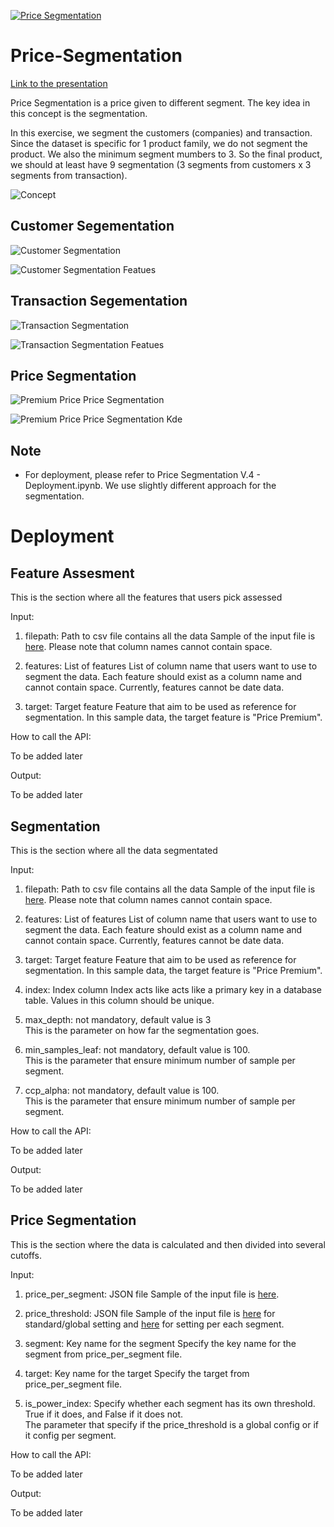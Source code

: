 [![Price Segmentation](https://github.com/acceval/Price-Segmentation/actions/workflows/main.yml/badge.svg)](https://github.com/acceval/Price-Segmentation/actions/workflows/main.yml)

# Price-Segmentation

[Link to the presentation](https://docs.google.com/presentation/d/1cbuh-HAZkFPrj3fEssscG-oDuvXqo1a0rcQUDQjdgjo/edit?usp=sharing)

Price Segmentation is a price given to different segment. The key idea in this concept is the </b>segmentation</b>.

In this exercise, we segment the customers (companies) and transaction. Since the dataset is specific for 1 product family, we do not segment the product. We also the minimum segment mumbers to 3. So the final product, we should at least have 9 segmentation (3 segments from customers x 3 segments from transaction). 

![Concept](https://github.com/acceval/Price-Segmentation/blob/main/images/Price%20Segmentation.png)

## Customer Segementation

![Customer Segmentation](https://github.com/acceval/Price-Segmentation/blob/main/images/Customer%20Segmentation_.png)

![Customer Segmentation Featues](https://github.com/acceval/Price-Segmentation/blob/main/images/Customer%20Segmentation%20Radar_.png)

## Transaction Segementation

![Transaction Segmentation](https://github.com/acceval/Price-Segmentation/blob/main/images/Transaction%20Segmentation_.png)

![Transaction Segmentation Featues](https://github.com/acceval/Price-Segmentation/blob/main/images/Transaction%20Segmentation%20Radar_.png)

## Price Segmentation 


![Premium Price Price Segmentation](https://github.com/acceval/Price-Segmentation/blob/main/images/Price%20Segmentation_.png)

![Premium Price Price Segmentation Kde](https://github.com/acceval/Price-Segmentation/blob/main/images/Price%20Segmentation%20Kde_.png)

## Note

- For deployment, please refer to Price Segmentation V.4 - Deployment.ipynb. We use slightly different approach for the segmentation.
 

# Deployment

## Feature Assesment

This is the section where all the features that users pick assessed

Input:

1. filepath: Path to csv file contains all the data
Sample of the input file is [here](https://github.com/acceval/Price-Segmentation/blob/main/sample_input_file.csv). Please note that column names cannot contain space.

2. features: List of features
List of column name that users want to use to segment the data. Each feature should exist as a column name and cannot contain space. Currently, features cannot be date data.

3. target: Target feature
Feature that aim to be used as reference for segmentation. In this sample data, the target feature is "Price Premium".

How to call the API:

To be added later

Output:

To be added later

## Segmentation

This is the section where all the data segmentated

Input:

1. filepath: Path to csv file contains all the data
Sample of the input file is [here](https://github.com/acceval/Price-Segmentation/blob/main/sample_input_file.csv). Please note that column names cannot contain space.

2. features: List of features
List of column name that users want to use to segment the data. Each feature should exist as a column name and cannot contain space. Currently, features cannot be date data.

3. target: Target feature
Feature that aim to be used as reference for segmentation. In this sample data, the target feature is "Price Premium".

4. index: Index column 
Index acts like acts like a primary key in a database table. Values in this column should be unique.  

5. max_depth: not mandatory, default value is 3  
This is the parameter on how far the segmentation goes.

6. min_samples_leaf: not mandatory, default value is 100.  
This is the parameter that ensure minimum number of sample per segment.

7. ccp_alpha: not mandatory, default value is 100.  
This is the parameter that ensure minimum number of sample per segment.

How to call the API:

To be added later

Output:

To be added later

## Price Segmentation

This is the section where the data is calculated and then divided into several cutoffs.

Input:

1. price_per_segment: JSON file
Sample of the input file is [here](https://raw.githubusercontent.com/acceval/Price-Segmentation/main/price_per_segment.json). 

2. price_threshold: JSON file
Sample of the input file is [here](https://raw.githubusercontent.com/acceval/Price-Segmentation/main/sample_threshold.json) for standard/global setting and [here](https://raw.githubusercontent.com/acceval/Price-Segmentation/main/sample_threshold_with_power_index.json) for setting per each segment. 

3. segment: Key name for the segment
Specify the key name for the segment from price_per_segment file.

4. target: Key name for the target
Specify the target from price_per_segment file.

5. is_power_index: Specify whether each segment has its own threshold. True if it does, and False if it does not.  
The parameter that specify if the price_threshold is a global config or if it config per segment. 

How to call the API:

To be added later

Output:

To be added later







